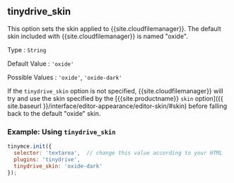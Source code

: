 ## tinydrive_skin

This option sets the skin applied to {{site.cloudfilemanager}}. The default skin included with {{site.cloudfilemanager}} is named "oxide".

Type
: `String`

Default Value
: `'oxide'`

Possible Values
: `'oxide'`, `'oxide-dark'`

If the `tinydrive_skin` option is not specified, {{site.cloudfilemanager}} will try and use the skin specified by the [{{site.productname}} `skin` option]({{ site.baseurl }}/interface/editor-appearance/editor-skin/#skin) before falling back to the default "oxide" skin.

### Example: Using `tinydrive_skin`

```js
tinymce.init({
  selector: 'textarea',  // change this value according to your HTML
  plugins: 'tinydrive',
  tinydrive_skin: 'oxide-dark'
});
```
